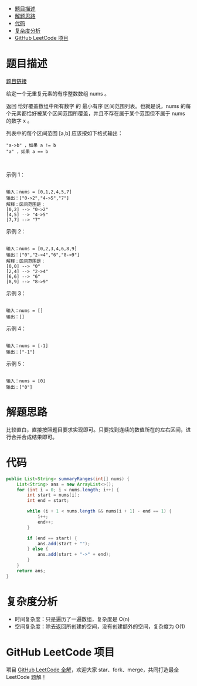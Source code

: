 
- [题目描述](#题目描述)
- [解题思路](#解题思路)
- [代码](#代码)
- [复杂度分析](#复杂度分析)
- [GitHub LeetCode 项目](#github-leetcode-项目)

# 题目描述

[题目链接](https://leetcode-cn.com/problems/summary-ranges/)

给定一个无重复元素的有序整数数组 nums 。

返回 恰好覆盖数组中所有数字 的 最小有序 区间范围列表。也就是说，nums 的每个元素都恰好被某个区间范围所覆盖，并且不存在属于某个范围但不属于 nums 的数字 x 。

列表中的每个区间范围 [a,b] 应该按如下格式输出：

	"a->b" ，如果 a != b
	"a" ，如果 a == b

 

示例 1：

```

输入：nums = [0,1,2,4,5,7]
输出：["0->2","4->5","7"]
解释：区间范围是：
[0,2] --> "0->2"
[4,5] --> "4->5"
[7,7] --> "7"
```

示例 2：

```

输入：nums = [0,2,3,4,6,8,9]
输出：["0","2->4","6","8->9"]
解释：区间范围是：
[0,0] --> "0"
[2,4] --> "2->4"
[6,6] --> "6"
[8,9] --> "8->9"
```

示例 3：

```

输入：nums = []
输出：[]
```

示例 4：

```

输入：nums = [-1]
输出：["-1"]
```

示例 5：

```

输入：nums = [0]
输出：["0"]
```

# 解题思路

比较直白，直接按照题目要求实现即可。只要找到连续的数值所在的左右区间，进行合并合成结果即可。

# 代码

```java
public List<String> summaryRanges(int[] nums) {
    List<String> ans = new ArrayList<>();
    for (int i = 0; i < nums.length; i++) {
        int start = nums[i];
        int end = start;

        while (i + 1 < nums.length && nums[i + 1] - end == 1) {
            i++;
            end++;
        }

        if (end == start) {
            ans.add(start + "");
        } else {
            ans.add(start + "->" + end);
        }
    }
    return ans;
}
```

# 复杂度分析

- 时间复杂度：只是遍历了一遍数组，复杂度是 O(n)
- 空间复杂度：除去返回所创建的空间，没有创建额外的空间，复杂度为 O(1)

# GitHub LeetCode 项目

项目 [GitHub LeetCode 全解](https://github.com/LjyYano/LeetCode)，欢迎大家 star、fork、merge，共同打造最全 LeetCode 题解！